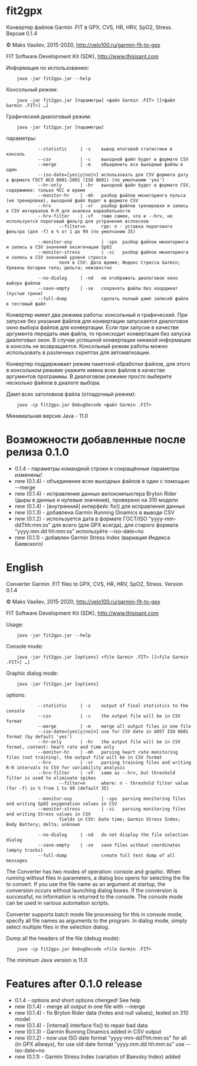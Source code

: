 # fit2gpx

Конвертер файлов Garmin .FIT в GPX, CVS, HR, HRV, SpO2, Stress. Версия 0.1.4

© Maks Vasilev, 2015-2020, http://velo100.ru/garmin-fit-to-gpx

FIT Software Development Kit (SDK), http://www.thisisant.com

Информация по использованию:

        java -jar fit2gpx.jar --help

Консольный режим:

        java -jar fit2gpx.jar [параметры] <файл Garmin .FIT> [[<файл Garmin .FIT>] …]

Графический диалоговый режим:

        java -jar fit2gpx.jar [параметры]

параметры:

                --statistic     | -s    вывод итоговой статистики в консоль
                --csv           | -c    выходной файл будет в формате CSV
                --merge         | -m    объединить все выходные файлы в один
                --iso-date=[yes|y|no|n] использовать для CSV формата дату в формате ГОСТ ИСО 8601-2001 (ISO 8601) (по умолчанию 'yes')
                --hr-only       | -hr   выходной файл будет в формате CSV, содержимое: только ЧСС и время
                --monitor-hr    | -mh   разбор файлов мониторинга пульса (не тренировки), выходной файл будет в формате CSV
                --hrv           | -vr   разбор файлов тренировки и запись в CSV интервалов R-R для анализа вариабельности
                --hrv-filter    | -vf   тоже самое, что и --hrv, но используется пороговый фильтр для устранения всплесков
                        --filter=n      где: n - уставка порогового фильтра (для -f) в % от 1 до 99 (по умолчанию 35)

                --monitor-oxy           | -spo  разбор файлов мониторинга и запись в CSV значений оксигенации SpO2
                --monitor-stress        | -si   разбор файлов мониторинга и запись в CSV значений уровня стресса
                        поля в CSV: Дата время; Индекс Стресса Garmin; Уровень батареи тела; дельта; неизвестно

                --no-dialog     | -nd   не отображать диалоговое окно выбора файлов
                --save-empty    | -se   сохранять файлы без координат (пустые треки)
                --full-dump             сделать полный дамп записей файла в тестовый файл  

Конвертер имеет два режима работы: консольный и графический. При запуске без указания файлов для конвертации
запускается диалоговое окно выбора файлов для конвертации. Если при запуске в качестве аргумента передать имя файла, то
происходит конвертация без запуска диалоговых окон. В случае успешной конвертации никакой информации в консоль не возвращается.
Консольный режим работы можно использовать в различных скриптах для автоматизации.

Конвертер поддерживает режим пакетной обработки файлов, для этого в консольном режиме укажите имена всех файлов
в качестве аргументов программы. В диалоговом режиме просто выберите несколько файлов в диалоге выбора.

Дамп всех заголовков файла (отладочный режим):

        java -cp fit2gpx.jar DebugDecode <файл Garmin .FIT>

Минимальная версия Java - 11.0

# Возможности добавленные после релиза 0.1.0

- 0.1.4 - параметры командной строки и сокращённые параметры изменены!
- new (0.1.4) - объединение всех выходных файлов в один с помощью --merge
- new (0.1.4) - исправление данных велокомпьютера Bryton Rider (дыры в данных и нулевые значения), проверено на 310 модели
- new (0.1.4) - [внутренний] интерфейс fix() для исправления данных
- new (0.1.3) - добавлена Garmin Running Dinamics в выводе CSV
- new (0.1.2) - используется дата в формате ГОСТ/ISO "yyyy-mm-ddThh:mm:ss" для всего (для GPX всегда), для старого формата "yyyy.mm.dd hh:mm:ss" используйте --iso-date=no
- new (0.1.1) - добавлен Garmin Stress Index (вариация Индекса Баевского)

# English

Converter Garmin .FIT files to GPX, CVS, HR, HRV, SpO2, Stress. Version 0.1.4

© Maks Vasilev, 2015-2020, http://velo100.ru/garmin-fit-to-gpx

FIT Software Development Kit (SDK), http://www.thisisant.com

Usage:

        java -jar fit2gpx.jar --help

Console mode:

        java -jar fit2gpx.jar [options] <file Garmin .FIT> [[<file Garmin .FIT>] …]

Graphic dialog mode:

        java -jar fit2gpx.jar [options]

options:

                --statistic     | -s    output of final statistics to the console
                --csv           | -c    the output file will be in CSV format
                --merge         | -m    merge all output files in one file
                --iso-date=[yes|y|no|n] use for CSV date in GOST ISO 8601 format (by default 'yes')
                --hr-only       | -hr   the output file will be in CSV format, content: heart rate and time only
                --monitor-hr    | -mh   parsing heart rate monitoring files (not training), the output file will be in CSV format
                --hrv           | -vr   parsing training files and writing R-R intervals to CSV for variability analysis
                --hrv-filter    | -vf   same as --hrv, but threshold filter is used to eliminate spikes
                        --filter=n      where: n - threshold filter value (for -f) in % from 1 to 99 (default 35)

                --monitor-oxy           | -spo  parsing monitoring files and writing SpO2 oxygenation values in CSV
                --monitor-stress        | -si   parsing monitoring files and writing Stress values in CSV
                        fields in CSV: Date time; Garmin Stress Index; Body Battery; delta; unknown

                --no-dialog     | -nd   do not display the file selection dialog
                --save-empty    | -se   save files without coordinates (empty tracks)
                --full-dump             create full text dump of all messages

The Converter has two modes of operation: console and graphic. When running without files in parameters, a dialog box opens
for selecting the file to convert. If you use the file name as an argument at startup, the conversion occurs without launching dialog boxes.
If the conversion is successful, no information is returned to the console.
The console mode can be used in various automation scripts.

Converter supports batch mode file processing for this in console mode, specify all file names as arguments to the program.
In dialog mode, simply select multiple files in the selection dialog.

Dump all the headers of the file (debug mode):

        java -cp fit2gpx.jar DebugDecode <file Garmin .FIT>
      
The minimum Java version is 11.0

# Features after 0.1.0 release

- 0.1.4 - options and short options chenged! See help
- new (0.1.4) -  merge all output in one file with --merge
- new (0.1.4) - fix Bryton Rider data (holes and null values), tested on 310 model
- new (0.1.4) - [internal] interface fix() to repair bad data
- new (0.1.3) - Garmin Running Dinamics added in CSV output
- new (0.1.2) - now use ISO date format "yyyy-mm-ddThh:mm:ss" for all (in GPX allways), for use old date format "yyyy.mm.dd hh:mm:ss" use --iso-date=no
- new (0.1.1) - Garmin Stress Index (variation of Baevsky Index) added
